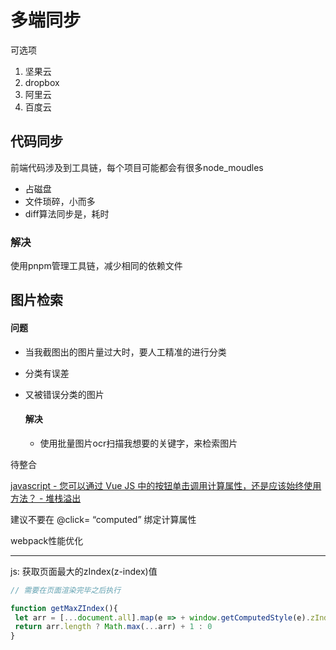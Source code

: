 # 多端同步 #

可选项

1. 坚果云
2. dropbox
3. 阿里云
4. 百度云





## 代码同步 ##

前端代码涉及到工具链，每个项目可能都会有很多node_moudles

- 占磁盘
- 文件琐碎，小而多
- diff算法同步是，耗时

### 解决 ###

使用pnpm管理工具链，减少相同的依赖文件











## 图片检索 ##

#### 		问题 ####

- 当我截图出的图片量过大时，要人工精准的进行分类

- 分类有误差

- 又被错误分类的图片

    #### 解决 ####

    - 使用批量图片ocr扫描我想要的关键字，来检索图片

    

    





待整合

[javascript - 您可以通过 Vue JS 中的按钮单击调用计算属性，还是应该始终使用方法？ - 堆栈溢出](https://stackoverflow.com/questions/61063602/can-you-call-a-computed-property-from-a-button-click-in-vue-js-or-should-you-alw)

 

建议不要在 @click= “computed” 绑定计算属性



webpack性能优化

















<hr>

js: 获取页面最大的zIndex(z-index)值

```js
// 需要在页面渲染完毕之后执行

function getMaxZIndex(){
 let arr = [...document.all].map(e => + window.getComputedStyle(e).zIndex || 0);
 return arr.length ? Math.max(...arr) + 1 : 0
}
```





